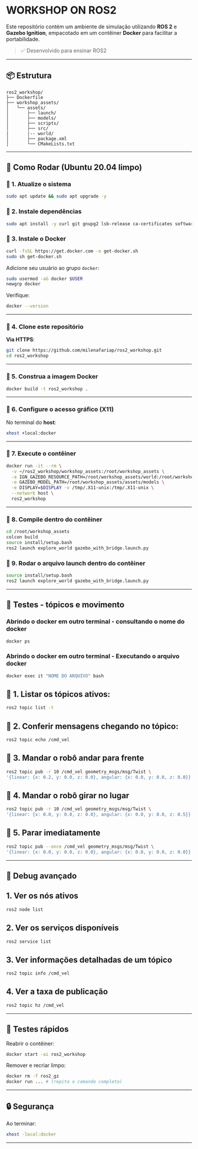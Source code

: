 # WORKSHOP ON ROS2

Este repositório contém um ambiente de simulação utilizando **ROS 2** e **Gazebo Ignition**, empacotado em um contêiner **Docker** para facilitar a portabilidade.

> ✅ Desenvolvido para ensinar ROS2

---

## 📦 Estrutura

```
ros2_workshop/
├── Dockerfile
├── workshop_assets/
│   └── assets/
│       ├── launch/
│       ├── models/
│       ├── scripts/
│       ├── src/
|       |-- world/
│       ├── package.xml
│       └── CMakeLists.txt
```

---

## 🚀 Como Rodar (Ubuntu 20.04 limpo)

### 👣 1. Atualize o sistema

```bash
sudo apt update && sudo apt upgrade -y
```

### 👣 2. Instale dependências

```bash
sudo apt install -y curl git gnupg2 lsb-release ca-certificates software-properties-common
```

### 👣 3. Instale o Docker

```bash
curl -fsSL https://get.docker.com -o get-docker.sh
sudo sh get-docker.sh
```

Adicione seu usuário ao grupo `docker`:

```bash
sudo usermod -aG docker $USER
newgrp docker
```

Verifique:

```bash
docker --version
```

---

### 👣 4. Clone este repositório

**Via HTTPS**:

```bash
git clone https://github.com/milenafariap/ros2_workshop.git
cd ros2_workshop
```

---

### 👣 5. Construa a imagem Docker

```bash
docker build -t ros2_workshop .
```

---

### 👣 6. Configure o acesso gráfico (X11)

No terminal do **host**:

```bash
xhost +local:docker
```

---

### 👣 7. Execute o contêiner

```bash
docker run -it --rm \
  -v ~/ros2_workshop/workshop_assets:/root/workshop_assets \
  -e IGN_GAZEBO_RESOURCE_PATH=/root/workshop_assets/world:/root/workshop_assets/assets/sdf_world \
  -e GAZEBO_MODEL_PATH=/root/workshop_assets/assets/models \
  -e DISPLAY=$DISPLAY -v /tmp/.X11-unix:/tmp/.X11-unix \
  --network host \
  ros2_workshop
```

---

### 👣 8. Compile dentro do contêiner

```bash
cd /root/workshop_assets
colcon build
source install/setup.bash
ros2 launch explore_world gazebo_with_bridge.launch.py
```
### 👣 9. Rodar o arquivo launch dentro do contêiner

```bash
source install/setup.bash
ros2 launch explore_world gazebo_with_bridge.launch.py
```

---

## 🤖 Testes - tópicos e movimento

### Abrindo o docker em outro terminal - consultando o nome do docker

```bash
docker ps
```

### Abrindo o docker em outro terminal - Executando o arquivo docker

```bash
docker exec it "NOME DO ARQUIVO" bash
```

## 👣 1. Listar os tópicos ativos:

```bash
ros2 topic list -t
```

## 👣 2. Conferir mensagens chegando no tópico:

```bash
ros2 topic echo /cmd_vel
```

## 👣 3. Mandar o robô andar para frente

```bash
ros2 topic pub -r 10 /cmd_vel geometry_msgs/msg/Twist \
'{linear: {x: 0.2, y: 0.0, z: 0.0}, angular: {x: 0.0, y: 0.0, z: 0.0}}'
```

## 👣 4. Mandar o robô girar no lugar

```bash
ros2 topic pub -r 10 /cmd_vel geometry_msgs/msg/Twist \
'{linear: {x: 0.0, y: 0.0, z: 0.0}, angular: {x: 0.0, y: 0.0, z: 0.5}}'
```

## 👣 5. Parar imediatamente

```bash
ros2 topic pub --once /cmd_vel geometry_msgs/msg/Twist \
'{linear: {x: 0.0, y: 0.0, z: 0.0}, angular: {x: 0.0, y: 0.0, z: 0.0}}'
```
---

## 🔎 Debug avançado

## 1. Ver os nós ativos

```bash
ros2 node list
```

## 2. Ver os serviços disponíveis

```bash
ros2 service list
```

## 3. Ver informações detalhadas de um tópico

```bash
ros2 topic info /cmd_vel
```

## 4. Ver a taxa de publicação

```bash
ros2 topic hz /cmd_vel
```

---

## 🧪 Testes rápidos

Reabrir o contêiner:

```bash
docker start -ai ros2_workshop
```

Remover e recriar limpo:

```bash
docker rm -f ros2_gz
docker run ... # (repita o comando completo)
```

---

## 🔒 Segurança

Ao terminar:

```bash
xhost -local:docker
```

---
